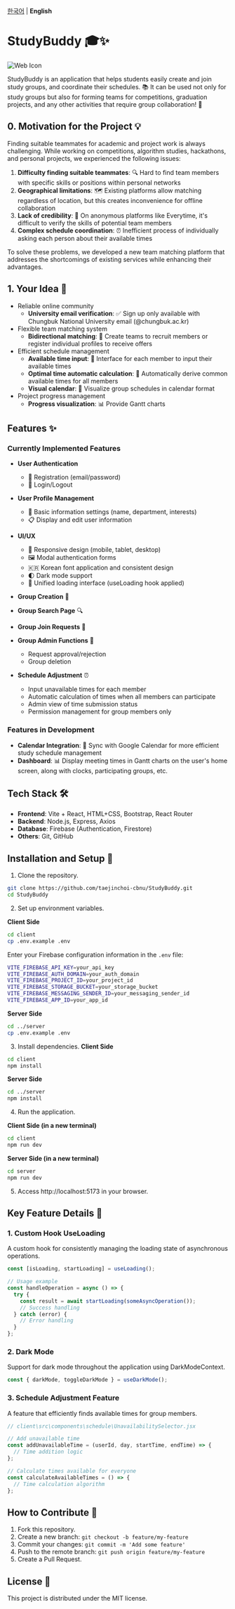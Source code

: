 [한국어](README.md) | **English**

# StudyBuddy 🎓✨

![Web Icon](client/src/assets/logoHome.png)

StudyBuddy is an application that helps students easily create and join study groups, and coordinate their schedules. 📚
It can be used not only for study groups but also for forming teams for competitions, graduation projects, and any other activities that require group collaboration! 🤝

## 0. Motivation for the Project 💡

Finding suitable teammates for academic and project work is always challenging. While working on competitions, algorithm studies, hackathons, and personal projects, we experienced the following issues:

1. **Difficulty finding suitable teammates**: 🔍 Hard to find team members with specific skills or positions within personal networks
2. **Geographical limitations**: 🗺️ Existing platforms allow matching regardless of location, but this creates inconvenience for offline collaboration
3. **Lack of credibility**: 🤔 On anonymous platforms like Everytime, it's difficult to verify the skills of potential team members
4. **Complex schedule coordination**: ⏰ Inefficient process of individually asking each person about their available times

To solve these problems, we developed a new team matching platform that addresses the shortcomings of existing services while enhancing their advantages.

## 1. Your Idea 💭

- Reliable online community
    - **University email verification**: ✅ Sign up only available with Chungbuk National University email (@chungbuk.ac.kr)
- Flexible team matching system
    - **Bidirectional matching**: 🔄 Create teams to recruit members or register individual profiles to receive offers
- Efficient schedule management
    - **Available time input**: 📝 Interface for each member to input their available times
    - **Optimal time automatic calculation**: 🧮 Automatically derive common available times for all members
    - **Visual calendar**: 📅 Visualize group schedules in calendar format
- Project progress management
    - **Progress visualization**: 📊 Provide Gantt charts

## Features ✨

### Currently Implemented Features
- **User Authentication**
  - 📝 Registration (email/password)
  - 🔑 Login/Logout
- **User Profile Management**
  - 👤 Basic information settings (name, department, interests)
  - 📋 Display and edit user information
- **UI/UX**
  - 📱 Responsive design (mobile, tablet, desktop)
  - 🖼️ Modal authentication forms
  - 🇰🇷 Korean font application and consistent design
  - 🌓 Dark mode support
  - 🔄 Unified loading interface (useLoading hook applied)

- **Group Creation** 👥
- **Group Search Page** 🔍
- **Group Join Requests** 📨
- **Group Admin Functions** 👑
  - Request approval/rejection
  - Group deletion

- **Schedule Adjustment** ⏰
  - Input unavailable times for each member
  - Automatic calculation of times when all members can participate
  - Admin view of time submission status
  - Permission management for group members only

### Features in Development
- **Calendar Integration**: 📅 Sync with Google Calendar for more efficient study schedule management
- **Dashboard**: 📊 Display meeting times in Gantt charts on the user's home screen, along with clocks, participating groups, etc.

## Tech Stack 🛠️

- **Frontend**: Vite + React, HTML+CSS, Bootstrap, React Router
- **Backend**: Node.js, Express, Axios
- **Database**: Firebase (Authentication, Firestore)
- **Others**: Git, GitHub

## Installation and Setup 🚀

1. Clone the repository.
```bash
git clone https://github.com/taejinchoi-cbnu/StudyBuddy.git
cd StudyBuddy
```
2. Set up environment variables.

**Client Side**
```bash
cd client
cp .env.example .env
```
Enter your Firebase configuration information in the `.env` file:
```bash
VITE_FIREBASE_API_KEY=your_api_key
VITE_FIREBASE_AUTH_DOMAIN=your_auth_domain
VITE_FIREBASE_PROJECT_ID=your_project_id
VITE_FIREBASE_STORAGE_BUCKET=your_storage_bucket
VITE_FIREBASE_MESSAGING_SENDER_ID=your_messaging_sender_id
VITE_FIREBASE_APP_ID=your_app_id
```

**Server Side**
```bash
cd ../server
cp .env.example .env
```

3. Install dependencies.
**Client Side**
```bash
cd client
npm install
```
**Server Side**
```bash
cd ../server
npm install
```

4. Run the application.

**Client Side (in a new terminal)**
```bash
cd client
npm run dev
```

**Server Side (in a new terminal)**
```bash
cd server
npm run dev
```

5. Access http://localhost:5173 in your browser.

## Key Feature Details 🔑

### 1. Custom Hook UseLoading
A custom hook for consistently managing the loading state of asynchronous operations.
```jsx
const [isLoading, startLoading] = useLoading();

// Usage example
const handleOperation = async () => {
  try {
    const result = await startLoading(someAsyncOperation());
    // Success handling
  } catch (error) {
    // Error handling
  }
};
```

### 2. Dark Mode
Support for dark mode throughout the application using DarkModeContext.
```jsx
const { darkMode, toggleDarkMode } = useDarkMode();
```

### 3. Schedule Adjustment Feature
A feature that efficiently finds available times for group members.
```jsx
// client\src\components\schedule\UnavailabilitySelector.jsx

// Add unavailable time
const addUnavailableTime = (userId, day, startTime, endTime) => {
  // Time addition logic
};

// Calculate times available for everyone
const calculateAvailableTimes = () => {
  // Time calculation algorithm
};
```

## How to Contribute 🤝
1. Fork this repository.
2. Create a new branch: `git checkout -b feature/my-feature`
3. Commit your changes: `git commit -m 'Add some feature'`
4. Push to the remote branch: `git push origin feature/my-feature`
5. Create a Pull Request.

## License 📜
This project is distributed under the MIT license.
